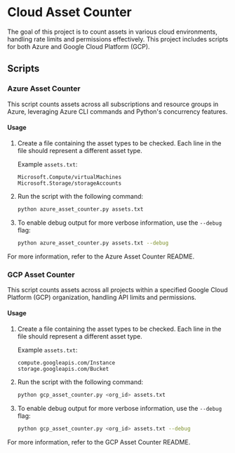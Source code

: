 # Cloud Asset Counter

The goal of this project is to count assets in various cloud environments, handling rate limits and permissions effectively. This project includes scripts for both Azure and Google Cloud Platform (GCP).

## Scripts

### Azure Asset Counter

This script counts assets across all subscriptions and resource groups in Azure, leveraging Azure CLI commands and Python's concurrency features.

#### Usage

1. Create a file containing the asset types to be checked. Each line in the file should represent a different asset type.

    Example `assets.txt`:

    ```
    Microsoft.Compute/virtualMachines
    Microsoft.Storage/storageAccounts
    ```

2. Run the script with the following command:

    ```bash
    python azure_asset_counter.py assets.txt
    ```

3. To enable debug output for more verbose information, use the `--debug` flag:

    ```bash
    python azure_asset_counter.py assets.txt --debug
    ```

For more information, refer to the Azure Asset Counter README.

### GCP Asset Counter

This script counts assets across all projects within a specified Google Cloud Platform (GCP) organization, handling API limits and permissions.

#### Usage

1. Create a file containing the asset types to be checked. Each line in the file should represent a different asset type.

    Example `assets.txt`:

    ```
    compute.googleapis.com/Instance
    storage.googleapis.com/Bucket
    ```

2. Run the script with the following command:

    ```bash
    python gcp_asset_counter.py <org_id> assets.txt
    ```

3. To enable debug output for more verbose information, use the `--debug` flag:

    ```bash
    python gcp_asset_counter.py <org_id> assets.txt --debug
    ```

For more information, refer to the GCP Asset Counter README.
